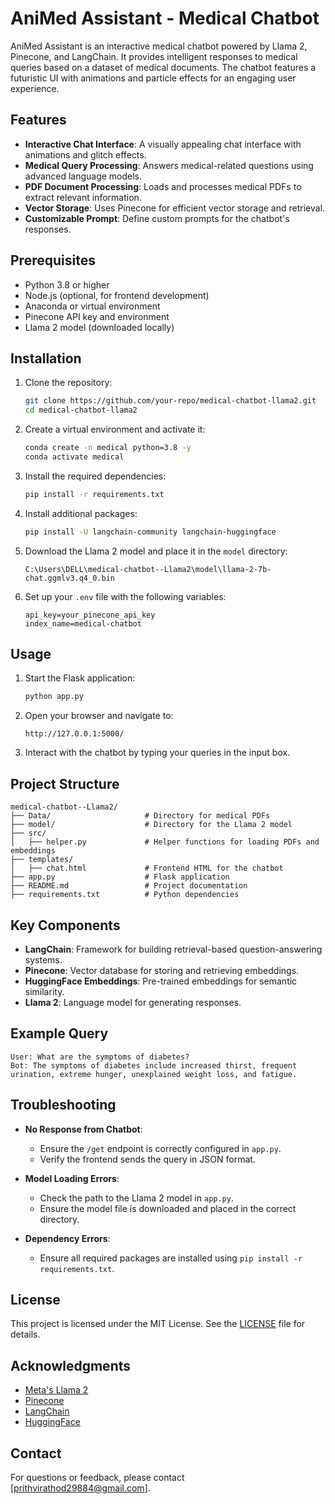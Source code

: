 # AniMed Assistant - Medical Chatbot

AniMed Assistant is an interactive medical chatbot powered by Llama 2, Pinecone, and LangChain. It provides intelligent responses to medical queries based on a dataset of medical documents. The chatbot features a futuristic UI with animations and particle effects for an engaging user experience.

## Features

- **Interactive Chat Interface**: A visually appealing chat interface with animations and glitch effects.
- **Medical Query Processing**: Answers medical-related questions using advanced language models.
- **PDF Document Processing**: Loads and processes medical PDFs to extract relevant information.
- **Vector Storage**: Uses Pinecone for efficient vector storage and retrieval.
- **Customizable Prompt**: Define custom prompts for the chatbot's responses.

## Prerequisites

- Python 3.8 or higher
- Node.js (optional, for frontend development)
- Anaconda or virtual environment
- Pinecone API key and environment
- Llama 2 model (downloaded locally)

## Installation

1. Clone the repository:
   ```bash
   git clone https://github.com/your-repo/medical-chatbot-llama2.git
   cd medical-chatbot-llama2
   ```

2. Create a virtual environment and activate it:
   ```bash
   conda create -n medical python=3.8 -y
   conda activate medical
   ```

3. Install the required dependencies:
   ```bash
   pip install -r requirements.txt
   ```

4. Install additional packages:
   ```bash
   pip install -U langchain-community langchain-huggingface
   ```

5. Download the Llama 2 model and place it in the `model` directory:
   ```plaintext
   C:\Users\DELL\medical-chatbot--Llama2\model\llama-2-7b-chat.ggmlv3.q4_0.bin
   ```

6. Set up your `.env` file with the following variables:
   ```plaintext
   api_key=your_pinecone_api_key
   index_name=medical-chatbot
   ```

## Usage

1. Start the Flask application:
   ```bash
   python app.py
   ```

2. Open your browser and navigate to:
   ```plaintext
   http://127.0.0.1:5000/
   ```

3. Interact with the chatbot by typing your queries in the input box.

## Project Structure

```
medical-chatbot--Llama2/
├── Data/                     # Directory for medical PDFs
├── model/                    # Directory for the Llama 2 model
├── src/
│   ├── helper.py             # Helper functions for loading PDFs and embeddings
├── templates/
│   ├── chat.html             # Frontend HTML for the chatbot
├── app.py                    # Flask application
├── README.md                 # Project documentation
├── requirements.txt          # Python dependencies
```

## Key Components

- **LangChain**: Framework for building retrieval-based question-answering systems.
- **Pinecone**: Vector database for storing and retrieving embeddings.
- **HuggingFace Embeddings**: Pre-trained embeddings for semantic similarity.
- **Llama 2**: Language model for generating responses.

## Example Query

```plaintext
User: What are the symptoms of diabetes?
Bot: The symptoms of diabetes include increased thirst, frequent urination, extreme hunger, unexplained weight loss, and fatigue.
```

## Troubleshooting

- **No Response from Chatbot**:
  - Ensure the `/get` endpoint is correctly configured in `app.py`.
  - Verify the frontend sends the query in JSON format.

- **Model Loading Errors**:
  - Check the path to the Llama 2 model in `app.py`.
  - Ensure the model file is downloaded and placed in the correct directory.

- **Dependency Errors**:
  - Ensure all required packages are installed using `pip install -r requirements.txt`.

## License

This project is licensed under the MIT License. See the [LICENSE](LICENSE) file for details.

## Acknowledgments

- [Meta's Llama 2](https://ai.meta.com/llama/)
- [Pinecone](https://www.pinecone.io/)
- [LangChain](https://www.langchain.com/)
- [HuggingFace](https://huggingface.co/)

## Contact

For questions or feedback, please contact [prithvirathod29884@gmail.com].